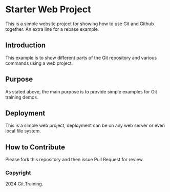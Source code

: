 # Starter Web Project

This is a simple website project for showing how to use Git and Github together. An extra line for a rebase example.

## Introduction

This example is to show different parts of the Git repository and various commands using a web project.

## Purpose

As stated above, the main purpose is to provide simple examples for Git training demos.

## Deployment

This is a simple web project, deployment can be on any web server or even local file system. 

## How to Contribute

Please fork this repository and then issue Pull Request for review.

### Copyright
2024 Git.Training.
